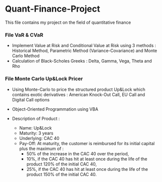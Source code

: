 # Quant-Finance-Project

This file contains my project on the field of quantitative finance  

### File VaR & CVaR
- Implement Value at Risk and Conditional Value at Risk using 3 methods : Historical Method, Parametric Method (Variance-Covariance) and Monte Carlo Method
- Calculation of Black-Scholes Greeks : Delta, Gamma, Vega, Theta and Rho

### File Monte Carlo Up&Lock Pricer
- Using Monte-Carlo to price the structured product Up&Lock which contains exotic derivatives : American Knock-Out Call, EU Call and Digital Call options
- Object-Oriented Programmation using VBA
- Description of Product :

    + Name: Up&Lock
    + Maturity: 3 years
    + Underlying: CAC 40
    + Pay-Off: At maturity, the customer is reimbursed for its initial capital plus the maximum of :
        - 50% of the increase in the CAC 40 over the period,
        - 10%, if the CAC 40 has hit at least once during the life of the product 120% of the initial CAC 40,
        - 25%, if the CAC 40 has hit at least once during the life of the product 150% of the initial CAC 40.
